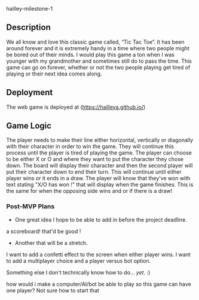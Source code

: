 hailley-milestone-1

## Description

We all know and love this classic game called, “Tic Tac Toe”. It has been around forever and it is extremely handy in a time where two people might be bored out of their minds. I would play this game a ton when I was younger with my grandmother and sometimes still do to pass the time. This game can go on forever, whether or not the two people playing get tired of playing or their next idea comes along. 


## Deployment

The web game is deployed at (https://hailleya.github.io/)


## Game Logic
The player needs to make their line either horizontal, vertically or diagonally with their character in order to win the game. They will continue this process until the player is tired of playing the game. The player can choose to be either X or O and where they want to put the character they chose down. The board will display their character and then the second player will put their character down to end their turn. This will continue until either player wins or it ends in a draw. The player will know that they’ve won with text stating "X/O has won !" that will display when the game finishes. This is the same for when the opposing side wins and or if there is a draw!


### Post-MVP Plans


- One great idea I hope to be able to add in before the project deadline.

a scoreboard! that'd be good ! 

- Another that will be a stretch.

I want to add a confetti effect to the screen when either player wins. I want to add a multiplayer choice and a player versus bot option. 

 Something else I don't technically know how to do... *yet*. :)

how would i make a computer/AI/bot be able to play so this game can have one player? Not sure how to start that
